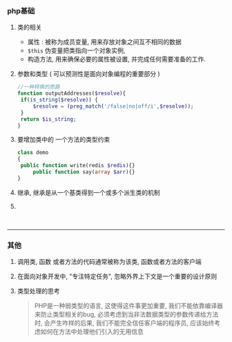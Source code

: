 ### php基础

1. 类的相关

   * 属性 : 被称为成员变量, 用来存放对象之间互不相同的数据
   * `$this` 伪变量把类指向一个对象实例,
   * 构造方法, 用来确保必要的属性被设置, 并完成任何需要准备的工作.

2. 参数和类型 ( 可以预测性是面向对象编程的重要部分 )

   ```php
   //一种转换的思路
   function outputAddresses($resolve){
   	if(is_string($resolve)) {
   		$resolve = (preg_match('/false|no|off/i',$resolve));
   	}
   	return $is_string;
   }
   ```

3. 要增加类中的 一个方法的类型约束

   ```php
   class demo
   {
   	public function write(redis $redis){}
     	public function say(array $arr){}
   }
   ```

4. 继承, 继承是从一个基类得到一个或多个派生类的机制

5. ​

   ​









------

### 其他

1. 调用类, 函数 或者方法的代码通常被称为该类, 函数或者方法的客户端

2. 在面向对象开发中, "专注特定任务", 忽略外界上下文是一个重要的设计原则

3. 类型处理的思考

   >PHP是一种弱类型的语言, 这使得这件事更加重要, 我们不能依靠编译器来防止类型相关的bug, 必须考虑到当非法数据类型的参数传递给方法时, 会产生咋样的后果, 我们不能完全信任客户端的程序员, 应该始终考虑如何在方法中处理他们引入的无用信息

   ​